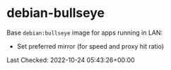 # debian-bullseye

Base `debian:bullseye` image for apps running in LAN:

- Set preferred mirror (for speed and proxy hit ratio)

Last Checked: 2022-10-24 05:43:26+00:00